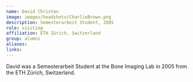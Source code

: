```yaml
---
name: David Christen
image: images/headshots/CharlieBrown.png
description: Semesterarbeit Student, 2005
role: visiting
affiliation: ETH Zürich, Switzerland
group: alumni
aliases: 
links:
---
```


David was a Semesterarbeit Student at the Bone Imaging Lab in 2005 from the ETH Zürich, Switzerland.